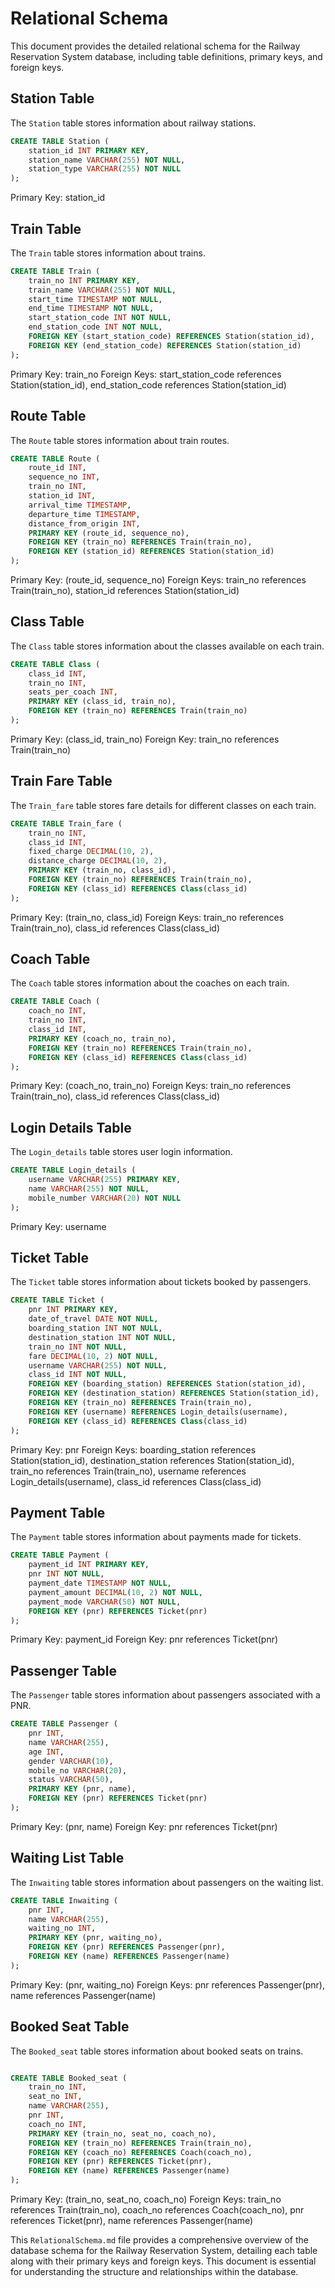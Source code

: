 # Relational Schema

This document provides the detailed relational schema for the Railway Reservation System database, including table definitions, primary keys, and foreign keys.

## Station Table
The `Station` table stores information about railway stations.

```sql
CREATE TABLE Station (
    station_id INT PRIMARY KEY,
    station_name VARCHAR(255) NOT NULL,
    station_type VARCHAR(255) NOT NULL
);
```
Primary Key: station_id

## Train Table
The `Train` table stores information about trains.

```sql
CREATE TABLE Train (
    train_no INT PRIMARY KEY,
    train_name VARCHAR(255) NOT NULL,
    start_time TIMESTAMP NOT NULL,
    end_time TIMESTAMP NOT NULL,
    start_station_code INT NOT NULL,
    end_station_code INT NOT NULL,
    FOREIGN KEY (start_station_code) REFERENCES Station(station_id),
    FOREIGN KEY (end_station_code) REFERENCES Station(station_id)
);
```
Primary Key: train_no
Foreign Keys: start_station_code references Station(station_id), end_station_code references Station(station_id)


## Route Table
The `Route` table stores information about train routes.

```sql
CREATE TABLE Route (
    route_id INT,
    sequence_no INT,
    train_no INT,
    station_id INT,
    arrival_time TIMESTAMP,
    departure_time TIMESTAMP,
    distance_from_origin INT,
    PRIMARY KEY (route_id, sequence_no),
    FOREIGN KEY (train_no) REFERENCES Train(train_no),
    FOREIGN KEY (station_id) REFERENCES Station(station_id)
);
```
Primary Key: (route_id, sequence_no)
Foreign Keys: train_no references Train(train_no), station_id references Station(station_id)

## Class Table
The `Class` table stores information about the classes available on each train.

```sql
CREATE TABLE Class (
    class_id INT,
    train_no INT,
    seats_per_coach INT,
    PRIMARY KEY (class_id, train_no),
    FOREIGN KEY (train_no) REFERENCES Train(train_no)
);
```
Primary Key: (class_id, train_no)
Foreign Key: train_no references Train(train_no)


## Train Fare Table
The `Train_fare` table stores fare details for different classes on each train.
```sql
CREATE TABLE Train_fare (
    train_no INT,
    class_id INT,
    fixed_charge DECIMAL(10, 2),
    distance_charge DECIMAL(10, 2),
    PRIMARY KEY (train_no, class_id),
    FOREIGN KEY (train_no) REFERENCES Train(train_no),
    FOREIGN KEY (class_id) REFERENCES Class(class_id)
);
```
Primary Key: (train_no, class_id)
Foreign Keys: train_no references Train(train_no), class_id references Class(class_id)


## Coach Table
The `Coach` table stores information about the coaches on each train.
```sql
CREATE TABLE Coach (
    coach_no INT,
    train_no INT,
    class_id INT,
    PRIMARY KEY (coach_no, train_no),
    FOREIGN KEY (train_no) REFERENCES Train(train_no),
    FOREIGN KEY (class_id) REFERENCES Class(class_id)
);
```
Primary Key: (coach_no, train_no)
Foreign Keys: train_no references Train(train_no), class_id references Class(class_id)

## Login Details Table
The `Login_details` table stores user login information.
```sql
CREATE TABLE Login_details (
    username VARCHAR(255) PRIMARY KEY,
    name VARCHAR(255) NOT NULL,
    mobile_number VARCHAR(20) NOT NULL
);
```
Primary Key: username

## Ticket Table
The `Ticket` table stores information about tickets booked by passengers.
```sql
CREATE TABLE Ticket (
    pnr INT PRIMARY KEY,
    date_of_travel DATE NOT NULL,
    boarding_station INT NOT NULL,
    destination_station INT NOT NULL,
    train_no INT NOT NULL,
    fare DECIMAL(10, 2) NOT NULL,
    username VARCHAR(255) NOT NULL,
    class_id INT NOT NULL,
    FOREIGN KEY (boarding_station) REFERENCES Station(station_id),
    FOREIGN KEY (destination_station) REFERENCES Station(station_id),
    FOREIGN KEY (train_no) REFERENCES Train(train_no),
    FOREIGN KEY (username) REFERENCES Login_details(username),
    FOREIGN KEY (class_id) REFERENCES Class(class_id)
);
```
Primary Key: pnr
Foreign Keys: boarding_station references Station(station_id), destination_station references Station(station_id), train_no references Train(train_no), username references Login_details(username), class_id references Class(class_id)

## Payment Table
The `Payment` table stores information about payments made for tickets.
```sql
CREATE TABLE Payment (
    payment_id INT PRIMARY KEY,
    pnr INT NOT NULL,
    payment_date TIMESTAMP NOT NULL,
    payment_amount DECIMAL(10, 2) NOT NULL,
    payment_mode VARCHAR(50) NOT NULL,
    FOREIGN KEY (pnr) REFERENCES Ticket(pnr)
);
```
Primary Key: payment_id
Foreign Key: pnr references Ticket(pnr)

## Passenger Table
The `Passenger` table stores information about passengers associated with a PNR.
```sql
CREATE TABLE Passenger (
    pnr INT,
    name VARCHAR(255),
    age INT,
    gender VARCHAR(10),
    mobile_no VARCHAR(20),
    status VARCHAR(50),
    PRIMARY KEY (pnr, name),
    FOREIGN KEY (pnr) REFERENCES Ticket(pnr)
);
```
Primary Key: (pnr, name)
Foreign Key: pnr references Ticket(pnr)

## Waiting List Table
The `Inwaiting` table stores information about passengers on the waiting list.
```sql
CREATE TABLE Inwaiting (
    pnr INT,
    name VARCHAR(255),
    waiting_no INT,
    PRIMARY KEY (pnr, waiting_no),
    FOREIGN KEY (pnr) REFERENCES Passenger(pnr),
    FOREIGN KEY (name) REFERENCES Passenger(name)
);
```
Primary Key: (pnr, waiting_no)
Foreign Keys: pnr references Passenger(pnr), name references Passenger(name)

## Booked Seat Table
The `Booked_seat` table stores information about booked seats on trains.
```sql

CREATE TABLE Booked_seat (
    train_no INT,
    seat_no INT,
    name VARCHAR(255),
    pnr INT,
    coach_no INT,
    PRIMARY KEY (train_no, seat_no, coach_no),
    FOREIGN KEY (train_no) REFERENCES Train(train_no),
    FOREIGN KEY (coach_no) REFERENCES Coach(coach_no),
    FOREIGN KEY (pnr) REFERENCES Ticket(pnr),
    FOREIGN KEY (name) REFERENCES Passenger(name)
);
```
Primary Key: (train_no, seat_no, coach_no)
Foreign Keys: train_no references Train(train_no), coach_no references Coach(coach_no), pnr references Ticket(pnr), name references Passenger(name)

This `RelationalSchema.md` file provides a comprehensive overview of the database schema for the Railway Reservation System, detailing each table along with their primary keys and foreign keys. This document is essential for understanding the structure and relationships within the database.
